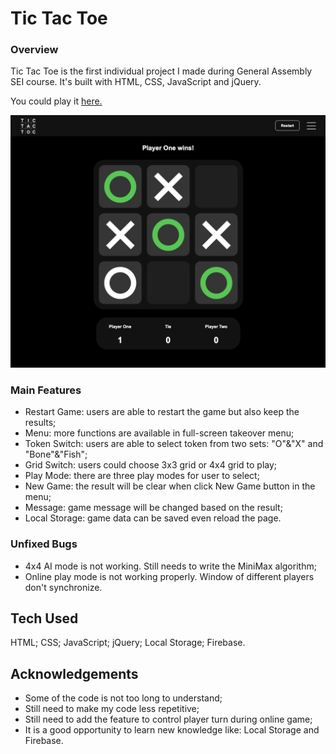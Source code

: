 # Tic Tac Toe

### Overview ###

Tic Tac Toe is the first individual project I made during General Assembly SEI course. It's built with HTML, CSS, JavaScript and jQuery.

You could play it [here.](https://ryan-xin.github.io/tictactoe/)

![Screenshot of the game:](https://raw.githubusercontent.com/ryan-xin/tictactoe/master/assets/tictacttoe_screenshot.png)

### Main Features ###

* Restart Game: users are able to restart the game but also keep the results;
* Menu: more functions are available in full-screen takeover menu;
* Token Switch: users are able to select token from two sets: "O"&"X" and "Bone"&"Fish";
* Grid Switch: users could choose 3x3 grid or 4x4 grid to play;
* Play Mode: there are three play modes for user to select;
* New Game: the result will be clear when click New Game button in the menu;
* Message: game message will be changed based on the result;
* Local Storage: game data can be saved even reload the page.

### Unfixed Bugs ###

* 4x4 AI mode is not working. Still needs to write the MiniMax algorithm;
* Online play mode is not working properly. Window of different players don't synchronize.

## Tech Used ##

HTML; CSS; JavaScript; jQuery; Local Storage; Firebase.

## Acknowledgements ##

* Some of the code is not too long to understand;
* Still need to make my code less repetitive;
* Still need to add the feature to control player turn during online game;
* It is a good opportunity to learn new knowledge like: Local Storage and Firebase.